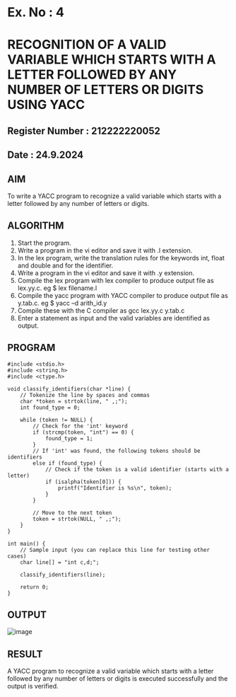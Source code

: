 # Ex. No : 4	
# RECOGNITION OF A VALID VARIABLE WHICH STARTS WITH A LETTER FOLLOWED BY ANY NUMBER OF LETTERS OR DIGITS USING YACC
## Register Number : 212222220052
## Date : 24.9.2024

## AIM   
To write a YACC program to recognize a valid variable which starts with a letter followed by any number of letters or digits.

## ALGORITHM
1.	Start the program.
2.	Write a program in the vi editor and save it with .l extension.
3.	In the lex program, write the translation rules for the keywords int, float and double and for the identifier.
4.	Write a program in the vi editor and save it with .y extension.
5.	Compile the lex program with lex compiler to produce output file as lex.yy.c. eg $ lex filename.l
6.	Compile the yacc program with YACC compiler to produce output file as y.tab.c. eg $ yacc –d arith_id.y
7.	Compile these with the C compiler as gcc lex.yy.c y.tab.c
8.	Enter a statement as input and the valid variables are identified as output.

## PROGRAM
```
#include <stdio.h>
#include <string.h>
#include <ctype.h>

void classify_identifiers(char *line) {
    // Tokenize the line by spaces and commas
    char *token = strtok(line, " ,;");
    int found_type = 0;

    while (token != NULL) {
        // Check for the 'int' keyword
        if (strcmp(token, "int") == 0) {
            found_type = 1;
        } 
        // If 'int' was found, the following tokens should be identifiers
        else if (found_type) {
            // Check if the token is a valid identifier (starts with a letter)
            if (isalpha(token[0])) {
                printf("Identifier is %s\n", token);
            }
        }
        
        // Move to the next token
        token = strtok(NULL, " ,;");
    }
}

int main() {
    // Sample input (you can replace this line for testing other cases)
    char line[] = "int c,d;";

    classify_identifiers(line);

    return 0;
}
```

## OUTPUT 
![image](https://github.com/user-attachments/assets/4c762843-c4d4-402b-98bd-f4320f155524)

## RESULT
A  YACC program to recognize a valid variable which starts with a letter followed by any number of letters or digits is executed successfully and the output is verified.


